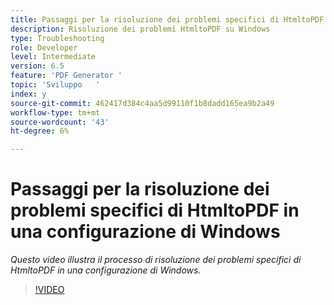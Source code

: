 ```yaml
---
title: Passaggi per la risoluzione dei problemi specifici di HtmltoPDF in una configurazione di Windows
description: Risoluzione dei problemi HtmltoPDF su Windows
type: Troubleshooting
role: Developer
level: Intermediate
version: 6.5
feature: 'PDF Generator '
topic: 'Sviluppo   '
index: y
source-git-commit: 462417d384c4aa5d99110f1b8dadd165ea9b2a49
workflow-type: tm+mt
source-wordcount: '43'
ht-degree: 6%

---
```




# Passaggi per la risoluzione dei problemi specifici di HtmltoPDF in una configurazione di Windows

*Questo video illustra il processo di risoluzione dei problemi specifici di HtmltoPDF in una configurazione di Windows.*

>[!VIDEO](https://video.tv.adobe.com/v/335545?quality=9&learn=on)
